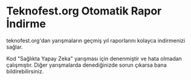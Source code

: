 # Teknofest.org Otomatik Rapor İndirme
teknofest.org'dan yarışmaların geçmiş yıl raporlarını kolayca indirmenizi sağlar.

Kod "Sağlıkta Yapay Zeka" yarışması için denenmiştir ve hata olmadan çalışmıştır.
Diğer yarışmalarda denediğinizde sorun çıkarsa bana bildirebilirsiniz.
